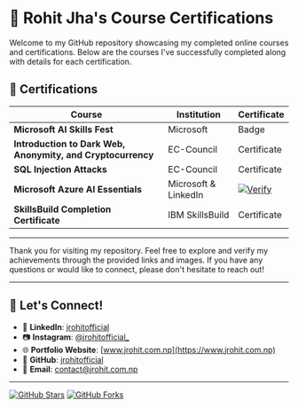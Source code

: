 # 🌟 Rohit Jha's Course Certifications

Welcome to my GitHub repository showcasing my completed online courses and certifications. Below are the courses I've successfully completed along with details for each certification.

## 📜 Certifications

| Course | Institution | Certificate |
| --- | --- | --- |
| **Microsoft AI Skills Fest** | Microsoft | Badge |
| **Introduction to Dark Web, Anonymity, and Cryptocurrency** | EC-Council | Certificate |
| **SQL Injection Attacks** | EC-Council | Certificate |
| **Microsoft Azure AI Essentials** | Microsoft & LinkedIn | [![Verify](https://img.shields.io/badge/Verify-Certificate-blue)](CertificateOfCompletion_Microsoft%20Azure%20AI%20Essentials%20Professional%20Certificate%20by%20Microsoft%20and%20LinkedIn.pdf) |
| **SkillsBuild Completion Certificate** | IBM SkillsBuild | Certificate |

---

Thank you for visiting my repository. Feel free to explore and verify my achievements through the provided links and images. If you have any questions or would like to connect, please don't hesitate to reach out!

---

## 🤝 Let's Connect!

- 🔗 **LinkedIn**: [jrohitofficial](https://www.linkedin.com/in/jrohitofficial)
- 📷 **Instagram**: [@jrohitofficial_](https://instagram.com/jrohitofficial_)
- 🌐 **Portfolio Website**: [www.jrohit.com.np](https://www.jrohit.com.np)
- 🐙 **GitHub**: [jrohitofficial](https://github.com/jrohitofficial)
- 📧 **Email**: [contact@jrohit.com.np](mailto:contact@jrohit.com.np)

---

[![GitHub Stars](https://img.shields.io/github/stars/jrohitofficial/certifications?style=social)](https://github.com/jrohitofficial/Online-Certifications-Awards) 
[![GitHub Forks](https://img.shields.io/github/forks/jrohitofficial/certifications?style=social)](https://github.com/jrohitofficial/Online-Certifications-Awards)


